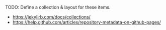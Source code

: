 
TODO: Define a collection & layout for these items.

- https://jekyllrb.com/docs/collections/
- https://help.github.com/articles/repository-metadata-on-github-pages/
